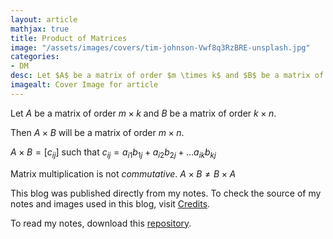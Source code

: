 ```yaml
---
layout: article
mathjax: true
title: Product of Matrices
image: "/assets/images/covers/tim-johnson-Vwf8q3RzBRE-unsplash.jpg"
categories:
- DM
desc: Let $A$ be a matrix of order $m \times k$ and $B$ be a matrix of order $k \times n$. 
imagealt: Cover Image for article
---
```


Let $A$ be a matrix of order $m \times k$ and $B$ be a matrix of order $k \times n$.
























































































































































































































































































































































































































Then $A \times B$ will be a matrix of order $m \times n$.

























































































































































































































































































































































































































$A \times B = [c_{ij}]$ such that $c_{ij} = a_{i1}b_{1j} + a_{i2}b_{2j} + \dots a_{ik}b_{kj}$

























































































































































































































































































































































































































Matrix multiplication is not *commutative*. $A \times B \neq B \times A$

























































































































































































































































































































































































































This blog was published directly from my notes.
To check the source of my notes and images used in this blog, visit <a href="/credits.html" target="_blank">Credits</a>.

To read my notes, download this <a href="https://github.com/bovem/CS" target="blank">repository</a>.